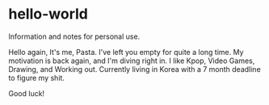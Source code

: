 # hello-world
Information and notes for personal use.

Hello again,
It's me, Pasta. I've left you empty for quite a long time.
My motivation is back again, and I'm diving right in.
I like Kpop, Video Games, Drawing, and Working out.
Currently living in Korea with a 7 month deadline to figure my shit.

Good luck!

